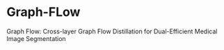 # Graph-FLow
Graph Flow: Cross-layer Graph Flow Distillation for Dual-Efficient Medical Image Segmentation

